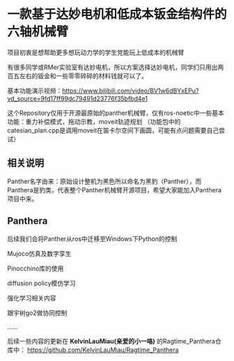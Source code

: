 # 一款基于达妙电机和低成本钣金结构件的六轴机械臂

项目初衷是想帮助更多想玩动力学的学生党能玩上低成本的机械臂

有很多同学或RMer实验室有达妙电机，所以方案选择达妙电机，同学们只用出两百五左右的钣金和一些零零碎碎的材料钱就可以了。

基本功能演示视频：https://www.bilibili.com/video/BV1w6dBYxEPu?vd_source=9fd17ff99dc79491d23776f35bfbd4e1

这个Repository仅用于开源最原始的panther机械臂，仅有ros-noetic中一些基本功能：重力补偿模式，拖动示教，moveit轨迹规划
（功能包中的catesian_plan.cpp是调用moveit在笛卡尔空间下画圆，可能有点问题需要自己尝试）

## 相关说明
Panther名字由来：原始设计整机为黑色所以命名为黑豹（Panther），而Panthera是豹类，代表整个Panther机械臂开源项目，希望大家能加入Panthera项目中来。

## Panthera
后续我们会将Panther从ros中迁移至Windows下Python的控制

Mujoco仿真及数字孪生

Pinocchino库的使用

diffusion policy模仿学习

强化学习相关内容

跟宇树go2做协同控制

......

后续一些内容的更新在 **KelvinLauMiau(亲爱的小一咯)** 的Ragtime_Panthera仓库中：
https://github.com/KelvinLauMiau/Ragtime_Panthera

